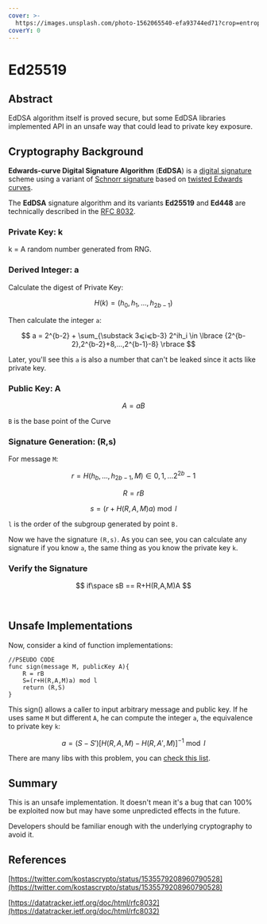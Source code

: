 ```yaml
---
cover: >-
  https://images.unsplash.com/photo-1562065540-efa93744ed71?crop=entropy&cs=tinysrgb&fm=jpg&ixid=MnwxOTcwMjR8MHwxfHNlYXJjaHw0fHxjdXJ2ZXxlbnwwfHx8fDE2NTcwOTgzNjA&ixlib=rb-1.2.1&q=80
coverY: 0
---
```


# Ed25519

## Abstract

EdDSA algorithm itself is proved secure, but some EdDSA libraries implemented API in an unsafe way that could lead to private key exposure.

## Cryptography Background

**Edwards-curve Digital Signature Algorithm** (**EdDSA**) is a [digital signature](https://en.wikipedia.org/wiki/Digital\_signature) scheme using a variant of [Schnorr signature](https://en.wikipedia.org/wiki/Schnorr\_signature) based on [twisted Edwards curves](https://en.wikipedia.org/wiki/Twisted\_Edwards\_curve).

The **EdDSA** signature algorithm and its variants **Ed25519** and **Ed448** are technically described in the [RFC 8032](https://tools.ietf.org/html/rfc8032).

### Private Key: k

k = A random number generated from RNG.

### Derived Integer: **a**

Calculate the digest of Private Key:

$$
H(k)=(h_0,h_1,...,h_{2b-1})
$$

Then calculate the integer `a`:

$$
a = 2^{b-2} + \sum_{\substack 3⩽i⩽b-3} 2^ih_i \in \lbrace {2^{b-2},2^{b-2}+8,...,2^{b-1}-8} \rbrace
$$

Later, you'll see this `a` is also a number that can't be leaked since it acts like private key.

### Public Key: A

$$
A = aB
$$

`B` is the base point of the Curve

### Signature Generation: (R,s)

For message `M`:

$$
r=H(h_b,...,h_{2b-1},M) \in 0,1,...2^{2b}-1
$$

$$
R=rB
$$

$$
s=(r+H(R,A,M)a)\bmod l
$$

`l` is the order of the subgroup generated by point `B.`

Now we have the signature `(R,s)`. As you can see, you can calculate any signature if you know `a`, the same thing as you know the private key `k`.

### Verify the Signature

$$
if\space sB == R+H(R,A,M)A
$$

​

## Unsafe Implementations

Now, consider a kind of function implementations:&#x20;

```
//PSEUDO CODE
func sign(message M, publicKey A){    
    R = rB
    S=(r+H(R,A,M)a) mod l
    return (R,S)    
}
```

This sign() allows a caller to input arbitrary message and public key. If he uses same `M` but different `A`, he can compute the integer `a`, the equivalence to private key `k`:

$$
a=(S-S')[H(R,A,M)-H(R,A',M)]^{-1} \bmod l
$$

There are many libs with this problem, you can [check this list](https://github.com/MystenLabs/ed25519-unsafe-libs).

## Summary

This is an unsafe implementation. It doesn't mean it's a bug that can 100% be exploited now but may have some unpredicted effects in the future.&#x20;

Developers should be familiar enough with the underlying cryptography to avoid it.

## References

[https://twitter.com/kostascrypto/status/1535579208960790528](https://twitter.com/kostascrypto/status/1535579208960790528)

[https://datatracker.ietf.org/doc/html/rfc8032](https://datatracker.ietf.org/doc/html/rfc8032)



